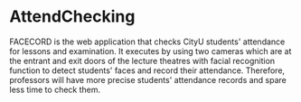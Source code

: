 # AttendChecking

FACECORD is the web application that checks CityU students' attendance for lessons and examination.
It executes by using two cameras which are at the entrant and exit doors of the lecture theatres with
facial recognition function to detect students' faces and record their attendance.
Therefore, professors will have more precise students' attendance records and spare less time to check them.
        
  
